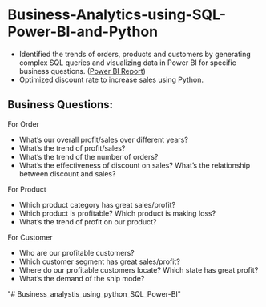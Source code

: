 # Business-Analytics-using-SQL-Power-BI-and-Python
- Identified the trends of orders, products and customers by generating complex SQL queries and visualizing data in Power BI for specific business questions. ([Power BI Report](https://app.powerbi.com/view?r=eyJrIjoiYzBmMTAzZTEtNTRkOS00ZTJjLWE5NzctOTcxMTVlNzRjMzMzIiwidCI6IjZkYjU5OTA5LTYyMjYtNDQ3My05MDYxLWJhZTNjNjRiY2I4NCIsImMiOjEwfQ%3D%3D))
- Optimized discount rate to increase sales using Python.

## Business Questions:
For Order
- What’s our overall profit/sales over different years?
- What’s the trend of profit/sales?
-	What’s the trend of the number of orders?
-	What’s the effectiveness of discount on sales? What’s the relationship between discount and sales?

For Product
-	Which product category has great sales/profit?
-	Which product is profitable? Which product is making loss?
-	What’s the trend of profit on our product?

For Customer
-	Who are our profitable customers?
-	Which customer segment has great sales/profit?
-	Where do our profitable customers locate? Which state has great profit?
-	What’s the demand of the ship mode?

"# Business_analystis_using_python_SQL_Power-BI" 
